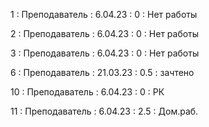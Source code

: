 1 : Преподаватель : 6.04.23 : 0 : Нет работы

2 : Преподаватель : 6.04.23 : 0 : Нет работы

3 : Преподаватель : 6.04.23 : 0 : Нет работы

6 : Преподаватель : 21.03.23 : 0.5 : зачтено

10 : Преподаватель : 6.04.23 : 0 : РК

11 : Преподаватель : 6.04.23 : 2.5 : Дом.раб.
